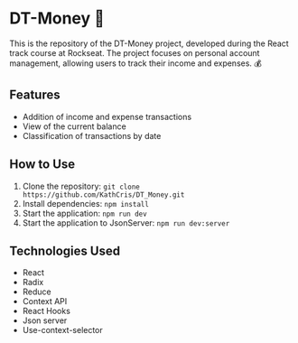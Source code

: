 # DT-Money 💸

This is the repository of the DT-Money project, developed during the React track course at Rockseat. The project focuses on personal account management, allowing users to track their income and expenses. 💰

## Features

- Addition of income and expense transactions
- View of the current balance
- Classification of transactions by date

## How to Use

1. Clone the repository: `git clone https://github.com/KathCris/DT_Money.git`
2. Install dependencies: `npm install`
3. Start the application: `npm run dev`
4. Start the application to JsonServer: `npm run dev:server`

## Technologies Used
- React
- Radix
- Reduce
- Context API
- React Hooks
- Json server
- Use-context-selector
